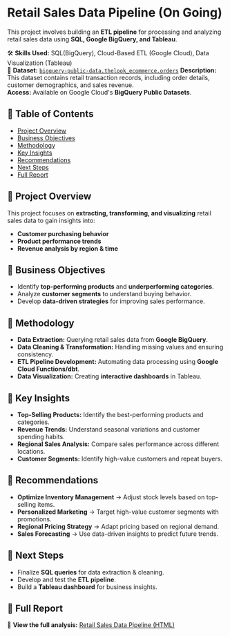 # Retail Sales Data Pipeline (On Going)  
This project involves building an **ETL pipeline** for processing and analyzing retail sales data using **SQL, Google BigQuery, and Tableau**.  

🛠️ **Skills Used:** SQL(BigQuery), Cloud-Based ETL (Google Cloud), Data Visualization (Tableau)  
📌 **Dataset:** [`bigquery-public-data.thelook_ecommerce.orders`](https://console.cloud.google.com/bigquery?p=bigquery-public-data&d=thelook_ecommerce&t=orders&page=table)
**Description:** This dataset contains retail transaction records, including order details, customer demographics, and sales revenue.  
 **Access:** Available on Google Cloud's **BigQuery Public Datasets**.

## 📌 **Table of Contents**  
- [Project Overview](#project-overview)  
- [Business Objectives](#business-objectives)  
- [Methodology](#methodology)  
- [Key Insights](#key-insights)  
- [Recommendations](#recommendations)  
- [Next Steps](#next-steps)  
- [Full Report](#full-report)  

## 📌 **Project Overview**  
This project focuses on **extracting, transforming, and visualizing** retail sales data to gain insights into:  
- **Customer purchasing behavior**  
- **Product performance trends**  
- **Revenue analysis by region & time**  

## 📌 **Business Objectives**  
- Identify **top-performing products** and **underperforming categories**.  
- Analyze **customer segments** to understand buying behavior.  
- Develop **data-driven strategies** for improving sales performance.  

## 📌 **Methodology**  
- **Data Extraction:** Querying retail sales data from **Google BigQuery**.  
- **Data Cleaning & Transformation:** Handling missing values and ensuring consistency.  
- **ETL Pipeline Development:** Automating data processing using **Google Cloud Functions/dbt**.  
- **Data Visualization:** Creating **interactive dashboards** in Tableau.  

## 📌 **Key Insights**  
- **Top-Selling Products:** Identify the best-performing products and categories.  
- **Revenue Trends:** Understand seasonal variations and customer spending habits.  
- **Regional Sales Analysis:** Compare sales performance across different locations.  
- **Customer Segments:** Identify high-value customers and repeat buyers.  

## 📌 **Recommendations**  
- **Optimize Inventory Management** → Adjust stock levels based on top-selling items.  
- **Personalized Marketing** → Target high-value customer segments with promotions.  
- **Regional Pricing Strategy** → Adapt pricing based on regional demand.  
- **Sales Forecasting** → Use data-driven insights to predict future trends.  

## 📌 **Next Steps**  
- Finalize **SQL queries** for data extraction & cleaning.  
- Develop and test the **ETL pipeline**.  
- Build a **Tableau dashboard** for business insights.  

## 📌 **Full Report**  
📂 **View the full analysis:** [Retail Sales Data Pipeline (HTML)](https://kittimarodriguez.github.io/Capstone/RetailSales.html)  

